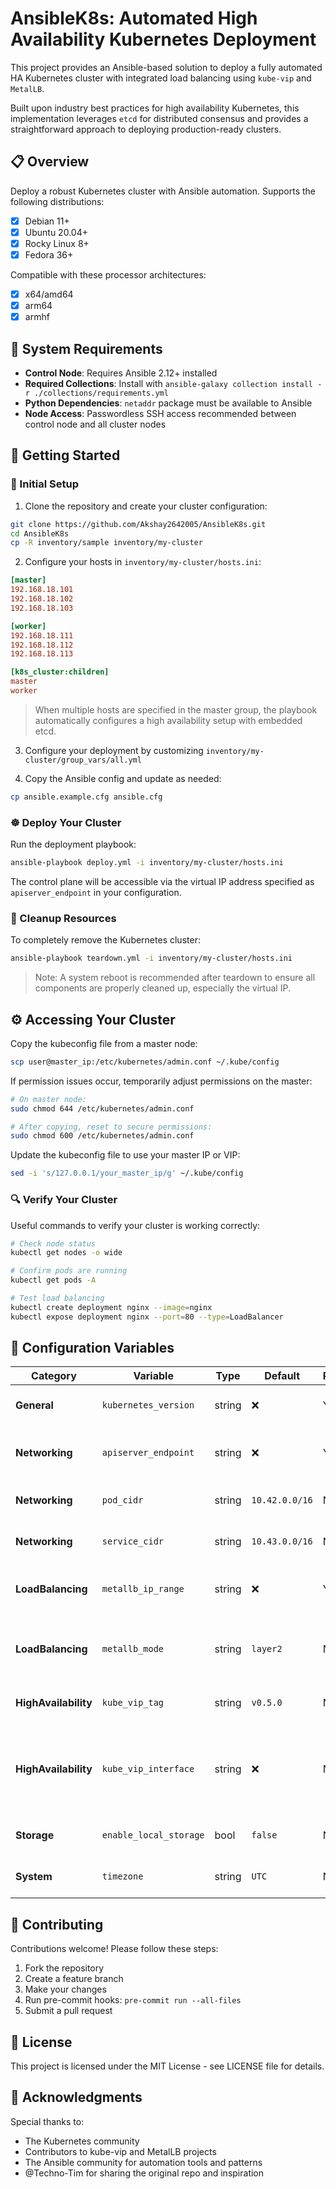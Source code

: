 # AnsibleK8s: Automated High Availability Kubernetes Deployment


This project provides an Ansible-based solution to deploy a fully automated HA Kubernetes cluster with integrated load balancing using `kube-vip` and `MetalLB`.

Built upon industry best practices for high availability Kubernetes, this implementation leverages `etcd` for distributed consensus and provides a straightforward approach to deploying production-ready clusters.

## 📋 Overview

Deploy a robust Kubernetes cluster with Ansible automation. Supports the following distributions:

- [x] Debian 11+
- [x] Ubuntu 20.04+ 
- [x] Rocky Linux 8+
- [x] Fedora 36+

Compatible with these processor architectures:

- [X] x64/amd64
- [X] arm64
- [X] armhf

## 🔧 System Requirements

- **Control Node**: Requires Ansible 2.12+ installed
- **Required Collections**: Install with `ansible-galaxy collection install -r ./collections/requirements.yml`
- **Python Dependencies**: `netaddr` package must be available to Ansible
- **Node Access**: Passwordless SSH access recommended between control node and all cluster nodes

## 🚀 Getting Started

### 📝 Initial Setup

1. Clone the repository and create your cluster configuration:

```bash
git clone https://github.com/Akshay2642005/AnsibleK8s.git
cd AnsibleK8s
cp -R inventory/sample inventory/my-cluster
```

2. Configure your hosts in `inventory/my-cluster/hosts.ini`:

```ini
[master]
192.168.18.101
192.168.18.102
192.168.18.103

[worker]
192.168.18.111
192.168.18.112
192.168.18.113

[k8s_cluster:children]
master
worker
```

> When multiple hosts are specified in the master group, the playbook automatically configures a high availability setup with embedded etcd.

3. Configure your deployment by customizing `inventory/my-cluster/group_vars/all.yml`

4. Copy the Ansible config and update as needed:

```bash
cp ansible.example.cfg ansible.cfg
```

### ☸️ Deploy Your Cluster

Run the deployment playbook:

```bash
ansible-playbook deploy.yml -i inventory/my-cluster/hosts.ini
```

The control plane will be accessible via the virtual IP address specified as `apiserver_endpoint` in your configuration.

### 🧹 Cleanup Resources

To completely remove the Kubernetes cluster:

```bash
ansible-playbook teardown.yml -i inventory/my-cluster/hosts.ini
```

> Note: A system reboot is recommended after teardown to ensure all components are properly cleaned up, especially the virtual IP.

## ⚙️ Accessing Your Cluster

Copy the kubeconfig file from a master node:

```bash
scp user@master_ip:/etc/kubernetes/admin.conf ~/.kube/config
```

If permission issues occur, temporarily adjust permissions on the master:
```bash
# On master node:
sudo chmod 644 /etc/kubernetes/admin.conf

# After copying, reset to secure permissions:
sudo chmod 600 /etc/kubernetes/admin.conf
```

Update the kubeconfig file to use your master IP or VIP:
```bash
sed -i 's/127.0.0.1/your_master_ip/g' ~/.kube/config
```

### 🔍 Verify Your Cluster

Useful commands to verify your cluster is working correctly:

```bash
# Check node status
kubectl get nodes -o wide

# Confirm pods are running
kubectl get pods -A

# Test load balancing
kubectl create deployment nginx --image=nginx
kubectl expose deployment nginx --port=80 --type=LoadBalancer
```

## 🔄 Configuration Variables

| Category | Variable | Type | Default | Required | Description |
|---|---|---|---|---|---|
| **General** | `kubernetes_version` | string | ❌ | Yes | Kubernetes version to install |
| **Networking** | `apiserver_endpoint` | string | ❌ | Yes | Virtual IP for control plane access |
| **Networking** | `pod_cidr` | string | `10.42.0.0/16` | No | CIDR range for pod networking |
| **Networking** | `service_cidr` | string | `10.43.0.0/16` | No | CIDR range for service networking |
| **LoadBalancing** | `metallb_ip_range` | string | ❌ | Yes | IP range for MetalLB load balancer |
| **LoadBalancing** | `metallb_mode` | string | `layer2` | No | MetalLB operating mode (layer2 or bgp) |
| **HighAvailability** | `kube_vip_tag` | string | `v0.5.0` | No | Version tag for kube-vip |
| **HighAvailability** | `kube_vip_interface` | string | ❌ | No | Network interface for kube-vip (auto-detected if not specified) |
| **Storage** | `enable_local_storage` | bool | `false` | No | Enable local path provisioner |
| **System** | `timezone` | string | `UTC` | No | Timezone for all nodes |

## 🤝 Contributing

Contributions welcome! Please follow these steps:

1. Fork the repository
2. Create a feature branch
3. Make your changes
4. Run pre-commit hooks: `pre-commit run --all-files`
5. Submit a pull request

## 📜 License

This project is licensed under the MIT License - see LICENSE file for details.

## 🙏 Acknowledgments

Special thanks to:
- The Kubernetes community
- Contributors to kube-vip and MetalLB projects
- The Ansible community for automation tools and patterns
- @Techno-Tim for sharing the original repo and inspiration


